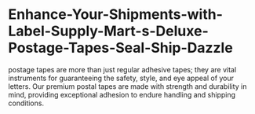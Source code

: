 # Enhance-Your-Shipments-with-Label-Supply-Mart-s-Deluxe-Postage-Tapes-Seal-Ship-Dazzle
postage tapes are more than just regular adhesive tapes; they are vital instruments for guaranteeing the safety, style, and eye appeal of your letters. Our premium postal tapes are made with strength and durability in mind, providing exceptional adhesion to endure handling and shipping conditions. 
